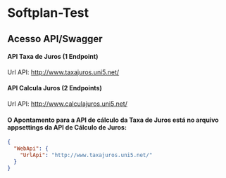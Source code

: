 # Softplan-Test

## Acesso API/Swagger

#### API Taxa de Juros (1 Endpoint)
Url API: http://www.taxajuros.uni5.net/

#### API Calcula Juros (2 Endpoints)
Url API: http://www.calculajuros.uni5.net/

#### O Apontamento para a API de cálculo da Taxa de Juros está no arquivo appsettings da API de Cálculo de Juros:

```json
{
  "WebApi": {
    "UrlApi": "http://www.taxajuros.uni5.net/"
  }
}
```
